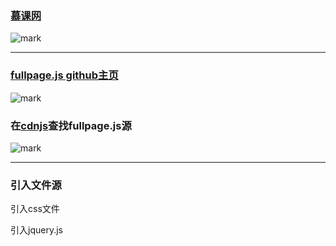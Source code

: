 ### [慕课网](http://www.imooc.com/learn/514)
![mark](http://oe40n695u.bkt.clouddn.com/blog/20170204/054538403.png)

---


### [fullpage.js github主页 ](https://github.com/alvarotrigo/fullPage.js)  
![mark](http://oe40n695u.bkt.clouddn.com/blog/20170204/054701791.png)


### 在[cdnjs](https://cdnjs.com/ )查找fullpage.js源  
 
![mark](http://oe40n695u.bkt.clouddn.com/blog/20170204/054715066.png)


---
### 引入文件源
引入css文件
<link rel="stylesheet" type="text/css" href="https://cdnjs.cloudflare.com/ajax/libs/fullPage.js/2.9.2/jquery.fullPage.css" />	
引入jquery.js
<script src="https://cdnjs.cloudflare.com/ajax/libs/jquery/2.0.0/jquery.js">
引入fullpage.js
<script src="
https://cdnjs.cloudflare.com/ajax/libs/fullPage.js/2.9.2/jquery.fullPage.js">

---


### fullpage.js好在哪里?  
![mark](http://oe40n695u.bkt.clouddn.com/blog/20170204/054806909.png)



基本的文档格式
![mark](http://oe40n695u.bkt.clouddn.com/blog/20170204/054815090.png)

 

![mark](http://oe40n695u.bkt.clouddn.com/blog/20170204/054821586.png)
---

### 代码演示

```

<!DOCTYPE html>

<html>

<head lang="en">
	<meta charset="utf-8">
	<meta name="viewport" content="width=device-width,intial-scale=1,user-csalable=no"/>
		<title>fullpage</title>

<link rel="stylesheet" type="text/css" href="https://cdnjs.cloudflare.com/ajax/libs/fullPage.js/2.9.2/jquery.fullPage.css" />	

<style>
body{
	color: white;
}

.section1{
	background-color: red;
}
.section2{
	background-color: green;
}
.section3{
	background-color: blue;
}
.section4{
	background-color: yellow;
}

.section{
	font-size:30px;
	text-align: center;
}
</style>

</head>


<body>


<div id="fullpage"> 
        <div class="section section1">   
                    <div class="slide"> <h1>1</h1></div>
					<div class="slide"> <h1>2</h1></div>
					<div class="slide"> <h1>3</h1></div>
					<div class="slide"> <h1>slide</h1></div>

         </div>
<div class="section section2">  <h1>这是第二屏</h1>  </div>
<div class="section section3">  <h1>这是第三屏</h1> </div>
<div class="section section4">  <h1>这是第四屏</h1>  </div>

</div>



<script src="https://cdnjs.cloudflare.com/ajax/libs/jquery/2.0.0/jquery.js"></script>
<script src="https://cdnjs.cloudflare.com/ajax/libs/fullPage.js/2.9.2/jquery.fullPage.js"></script>


<script>

$(document).ready(function() {
    $('#fullpage').fullpage();
});

</script>


</body>

</html>


```

    
---

### 一些感慨

- 其实官方的文档说的很详细  
就是英文不够好  
所以要把用常见的英文单词背一背  
多看看技术文档  
自己写英文注释,文档,命名英文变量  


- 由于办公司网络是'外网'
对国内的网站支持不是很好  
导致看慕课网的fullpage.js很慢,需要在ipad上缓存好  
而且好奇猫的视频也很慢,即使用了七牛云的cdn加速,需要在家里下载好,保存到type-c U盘  

---

### 我的慕课网学习记录  


